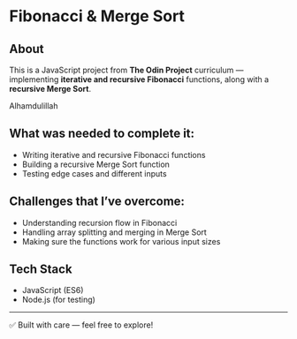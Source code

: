 # Fibonacci & Merge Sort

## About

This is a JavaScript project from **The Odin Project** curriculum — implementing **iterative and recursive Fibonacci** functions, along with a **recursive Merge Sort**.

Alhamdulillah

## What was needed to complete it:

- Writing iterative and recursive Fibonacci functions
- Building a recursive Merge Sort function
- Testing edge cases and different inputs

## Challenges that I’ve overcome:

- Understanding recursion flow in Fibonacci
- Handling array splitting and merging in Merge Sort
- Making sure the functions work for various input sizes

## Tech Stack

- JavaScript (ES6)
- Node.js (for testing)

---

✅ Built with care — feel free to explore!
